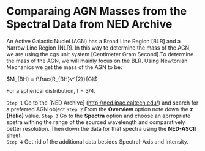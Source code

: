 # Comparaing AGN Masses from the Spectral Data from NED Archive

An Active Galactic Nuclei (AGN) has a Broad Line Region [BLR] and a Narrow Line Region [NLR]. In this way to determine the mass of the AGN, we are using the cgs unit system [Centimeter Gram Second].To determine the mass of the AGN, we will mainly focus on the BLR. 
Using Newtonian Mechanics we get the mass of the AGN to be:

$M_{BH} = f\frac{R_{BH}v^{2}}{G}$

For a spherical distribution, f = 3/4. 

`Step 1` Go to the [NED Archive] (http://ned.ipac.caltech.edu/) and search for a preferred AGN object
`Step 2` From the <b>Overview</b> option note down the <b> z (Helio) </b> value. 
`Step 3` Go to the <b>Spectra</b> option and choose an aprropriate spetra withing the range of the sourced wavelength and comparatively better resolution. Then down the data for that spectra using the <b>NED-ASCII</b> sheet.   
`Step 4` Get rid of the additional data besides Spectral-Axis and Intensity. 

